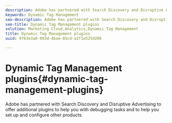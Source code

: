 ```yaml
---
description: Adobe has partnered with Search Discovery and Disruptive Advertising to offer additional plugins to help you with debugging tasks and to help you set up and configure other products.
keywords: Dynamic Tag Management
seo-description: Adobe has partnered with Search Discovery and Disruptive Advertising to offer additional plugins to help you with debugging tasks and to help you set up and configure other products.
seo-title: Dynamic Tag Management plugins
solution: Marketing Cloud,Analytics,Dynamic Tag Management
title: Dynamic Tag Management plugins
uuid: 9763e3a0-893d-4bae-85c4-a2f1e525d206

---
```


# Dynamic Tag Management plugins{#dynamic-tag-management-plugins}

Adobe has partnered with Search Discovery and Disruptive Advertising to offer additional plugins to help you with debugging tasks and to help you set up and configure other products.

